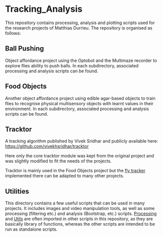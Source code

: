 # Tracking_Analysis
This repository contains processing, analysis and plotting scripts used for the research projects of Matthias Durrieu. The repository is organised as follows:

## Ball Pushing
Object affordance project using the Optobot and the Multimaze recorder to explore flies ability to push balls. In each subdirectory, associated processing and analysis scripts can be found.

## Food Objects

Another object affordance project using edible agar-based objects to train flies to recognise physical multisensory objects with learnt values in their environment. 
In each subdirectory, associated processing and analysis scripts can be found.

## Tracktor

A tracking algorithm published by Vivek Sridhar and publicly available here: https://github.com/vivekhsridhar/tracktor

Here only the core tracktor module was kept from the original project and was slightly modified to fit the needs of the projects. 

Tracktor is mainly used in the Food Objects project but the [fly tracker](Food_Objects/Tracking/TrackFly.py) implemented there can be adapted to many other projects.

## Utilities

This directory contains a few useful scripts that can be used in many projects. It includes images and video manipulation tools, as well as some processing (filtering etc.) and analysis (Bootstrap, etc.) scripts. [Processing](Utilities/Processing.py) and [Utils](Utilities/Utils.py) are often imported in other scripts in this repository, as they are basically library of functions, whereas the other scripts are intended to be run as standalone scripts.